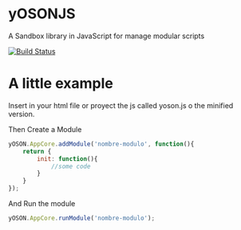 yOSONJS
=======

A Sandbox library in JavaScript for manage modular scripts

[![Build Status](https://secure.travis-ci.org/frontend-labs/yosonjs.png)](https://travis-ci.org/frontend-labs/yosonjs)

A little example
================
Insert in your html file or proyect the js called yoson.js o the minified version.

Then Create a Module
```javascript
yOSON.AppCore.addModule('nombre-modulo', function(){
    return {
        init: function(){
            //some code
        }
    }
});
```
And Run the module
```javascript
yOSON.AppCore.runModule('nombre-modulo');
```
